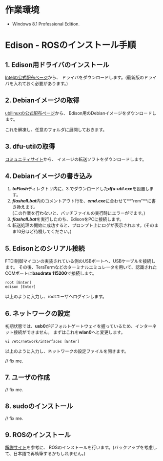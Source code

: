 作業環境
================================================================================
- Windows 8.1 Professional Edition.


Edison - ROSのインストール手順
================================================================================

## 1. Edison用ドライバのインストール
[Intelの公式配布ページ](http://www.intel.com/support/edison/sb/CS-035180.htm)から、
ドライバをダウンロードします。(最新版のドライバを入れておく必要があります。)

## 2. Debianイメージの取得
[ubilinuxの公式配布ページ](http://www.emutexlabs.com/ubilinux)から、
Edison用のDebianイメージをダウンロードします。

これを解凍し、任意のフォルダに展開しておきます。

## 3. dfu-utilの取得
[コミュニティサイト](https://community.particle.io/t/latest-2014-dfu-util-for-windows-compiled/5264)から、
イメージの転送ソフトをダウンロードします。

## 4. Debianイメージの書き込み
1. ***toFlash***ディレクトリ内に、3.でダウンロードした***dfu-util.exe***を設置します。
2. ***flashall.bat***内のコメントアウト行を、***cmd.exe***に合わせて**"rem"**に書き換えます。  
   (この作業を行わないと、バッチファイルの実行時にエラーがでます。)
3. ***flashall.bat***を実行したのち、EdisonをPCに接続します。
4. 転送処理の開始に成功すると、プロンプト上にログが表示されます。(そのまま10分ほど待機してください。)

## 5. Edisonとのシリアル接続
FTDI制御マイコンの実装されている側のUSBポートへ、USBケーブルを接続します。
その後、TeraTermなどのターミナルエミュレータを用いて、認識されたCOMポートに**baudrate 115200**で接続します。

```
root [Enter]
edison [Enter]
```

以上のように入力し、rootユーザへログインします。

## 6. ネットワークの設定
初期状態では、**usb0**がデフォルトゲートウェイを握っているため、インターネット接続ができません。
まずはこれを**wlan0**へと変更します。

```
vi /etc/network/interfaces [Enter]
```

以上のように入力し、ネットワークの設定ファイルを開きます。

// fix me.

## 7. ユーザの作成
// fix me.

## 8. sudoのインストール
// fix me.

## 9. ROSのインストール
[解説サイト](http://martinkronberg.com/new-blog/2015/3/18/ros-on-intel-edison-using-ubilinux-and-porting-to-yocto)を参考に、
ROSのインストールを行います。(バックアップを考慮して、日本語で再執筆するかもしれません。)